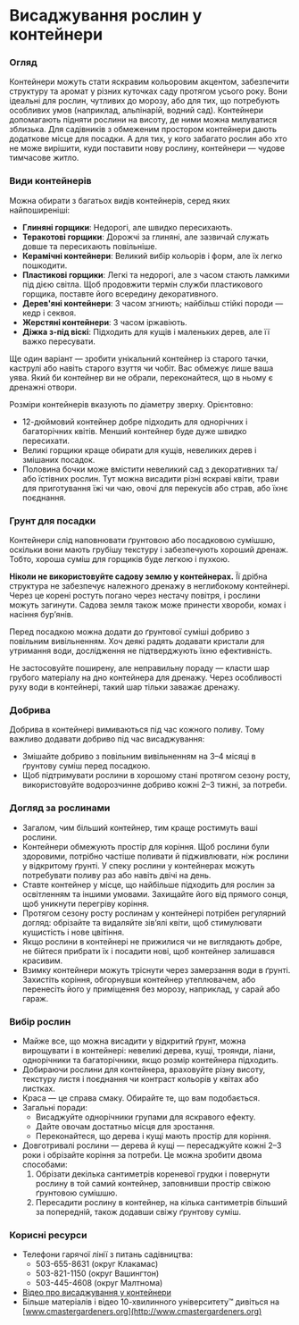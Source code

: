 # Висаджування рослин у контейнери

### Огляд

Контейнери можуть стати яскравим кольоровим акцентом, забезпечити структуру та аромат у різних куточках саду протягом усього року. Вони ідеальні для рослин, чутливих до морозу, або для тих, що потребують особливих умов (наприклад, альпінарій, водний сад). Контейнери допомагають підняти рослини на висоту, де ними можна милуватися зблизька. Для садівників з обмеженим простором контейнери дають додаткове місце для посадки. А для тих, у кого забагато рослин або хто не може вирішити, куди поставити нову рослину, контейнери — чудове тимчасове житло.

### Види контейнерів

Можна обирати з багатьох видів контейнерів, серед яких найпоширеніші:

- **Глиняні горщики**: Недорогі, але швидко пересихають.
- **Теракотові горщики**: Дорожчі за глиняні, але зазвичай служать довше та пересихають повільніше.
- **Керамічні контейнери**: Великий вибір кольорів і форм, але їх легко пошкодити.
- **Пластикові горщики**: Легкі та недорогі, але з часом стають ламкими під дією світла. Щоб продовжити термін служби пластикового горщика, поставте його всередину декоративного.
- **Дерев'яні контейнери**: З часом згниють; найбільш стійкі породи — кедр і секвоя.
- **Жерстяні контейнери**: З часом іржавіють.
- **Діжка з-під віскі**: Підходить для кущів і маленьких дерев, але її важко пересувати.

Ще один варіант — зробити унікальний контейнер із старого тачки, каструлі або навіть старого взуття чи чобіт. Вас обмежує лише ваша уява. Який би контейнер ви не обрали, переконайтеся, що в ньому є дренажні отвори.

Розміри контейнерів вказують по діаметру зверху. Орієнтовно:

- 12-дюймовий контейнер добре підходить для однорічних і багаторічних квітів. Менший контейнер буде дуже швидко пересихати.
- Великі горщики краще обирати для кущів, невеликих дерев і змішаних посадок.
- Половина бочки може вмістити невеликий сад з декоративних та/або їстівних рослин. Тут можна висадити різні яскраві квіти, трави для приготування їжі чи чаю, овочі для перекусів або страв, або їхнє поєднання.

### Грунт для посадки

Контейнери слід наповнювати ґрунтовою або посадковою сумішшю, оскільки вони мають грубішу текстуру і забезпечують хороший дренаж. Тобто, хороша суміш для горщиків буде легкою і пухкою.

**Ніколи не використовуйте садову землю у контейнерах.** Її дрібна структура не забезпечує належного дренажу в неглибокому контейнері. Через це корені ростуть погано через нестачу повітря, і рослини можуть загинути. Садова земля також може принести хвороби, комах і насіння бур’янів.

Перед посадкою можна додати до ґрунтової суміші добриво з повільним вивільненням. Хоч деякі радять додавати кристали для утримання води, дослідження не підтверджують їхню ефективність.

Не застосовуйте поширену, але неправильну пораду — класти шар грубого матеріалу на дно контейнера для дренажу. Через особливості руху води в контейнері, такий шар тільки заважає дренажу.

### Добрива

Добрива в контейнері вимиваються під час кожного поливу. Тому важливо додавати добриво під час висаджування:

- Змішайте добриво з повільним вивільненням на 3–4 місяці в ґрунтову суміш перед посадкою.
- Щоб підтримувати рослини в хорошому стані протягом сезону росту, використовуйте водорозчинне добриво кожні 2–3 тижні, за потреби.

### Догляд за рослинами

- Загалом, чим більший контейнер, тим краще ростимуть ваші рослини.
- Контейнери обмежують простір для коріння. Щоб рослини були здоровими, потрібно частіше поливати й підживлювати, ніж рослини у відкритому ґрунті. У спеку рослини у контейнерах можуть потребувати поливу раз або навіть двічі на день.
- Ставте контейнер у місце, що найбільше підходить для рослин за освітленням та іншими умовами. Захищайте його від прямого сонця, щоб уникнути перегріву коріння.
- Протягом сезону росту рослинам у контейнері потрібен регулярний догляд: обрізайте та видаляйте зів’ялі квіти, щоб стимулювати кущистість і нове цвітіння.
- Якщо рослини в контейнері не прижилися чи не виглядають добре, не бійтеся прибрати їх і посадити нові, щоб контейнер залишався красивим.
- Взимку контейнери можуть тріснути через замерзання води в ґрунті. Захистіть коріння, обгорнувши контейнер утеплювачем, або перенесіть його у приміщення без морозу, наприклад, у сарай або гараж.

### Вибір рослин

- Майже все, що можна висадити у відкритий ґрунт, можна вирощувати і в контейнері: невеликі дерева, кущі, троянди, ліани, однорічники та багаторічники, якщо розмір контейнера підходить.
- Добираючи рослини для контейнера, враховуйте різну висоту, текстуру листя і поєднання чи контраст кольорів у квітах або листках.
- Краса — це справа смаку. Обирайте те, що вам подобається.
- Загальні поради:
  - Висаджуйте однорічники групами для яскравого ефекту.
  - Дайте овочам достатньо місця для зростання.
  - Переконайтеся, що дерева і кущі мають простір для коріння.
- Довготривалі рослини — дерева й кущі — пересаджуйте кожні 2–3 роки і обрізайте коріння за потреби. Це можна зробити двома способами:
  1. Обрізати декілька сантиметрів кореневої грудки і повернути рослину в той самий контейнер, заповнивши простір свіжою ґрунтовою сумішшю.
  2. Пересадити рослину в контейнер, на кілька сантиметрів більший за попередній, також додавши свіжу ґрунтову суміш.

### Корисні ресурси

- Телефони гарячої лінії з питань садівництва:
  - 503-655-8631 (округ Клакамас)
  - 503-821-1150 (округ Вашингтон)
  - 503-445-4608 (округ Малтнома)
- [Відео про висаджування у контейнери](https://www.youtube.com/watch?v=wHnYV-kgJ0c)
- Більше матеріалів і відео 10-хвилинного університету™ дивіться на [www.cmastergardeners.org](http://www.cmastergardeners.org)
